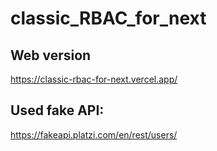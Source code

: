 # classic_RBAC_for_next

## Web version
https://classic-rbac-for-next.vercel.app/

## Used fake API:
https://fakeapi.platzi.com/en/rest/users/